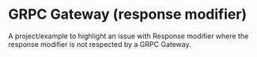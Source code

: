 # GRPC Gateway (response modifier)
A project/example to highlight an issue with Response modifier where the response modifier is not respected by a GRPC Gateway.
